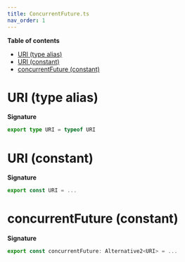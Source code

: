 ```yaml
---
title: ConcurrentFuture.ts
nav_order: 1
---
```


**Table of contents**

- [URI (type alias)](#uri-type-alias)
- [URI (constant)](#uri-constant)
- [concurrentFuture (constant)](#concurrentfuture-constant)

# URI (type alias)

**Signature**

```ts
export type URI = typeof URI
```

# URI (constant)

**Signature**

```ts
export const URI = ...
```

# concurrentFuture (constant)

**Signature**

```ts
export const concurrentFuture: Alternative2<URI> = ...
```
